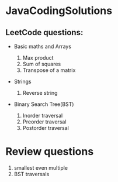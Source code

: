 # JavaCodingSolutions

## LeetCode questions:

- Basic maths and Arrays
    1. Max product
    2. Sum of squares
    3. Transpose of a matrix

- Strings
    1. Reverse string

- Binary Search Tree(BST)
    1. Inorder traversal
    2. Preorder traversal
    3. Postorder traversal


# Review questions
1. smallest even multiple
2. BST traversals